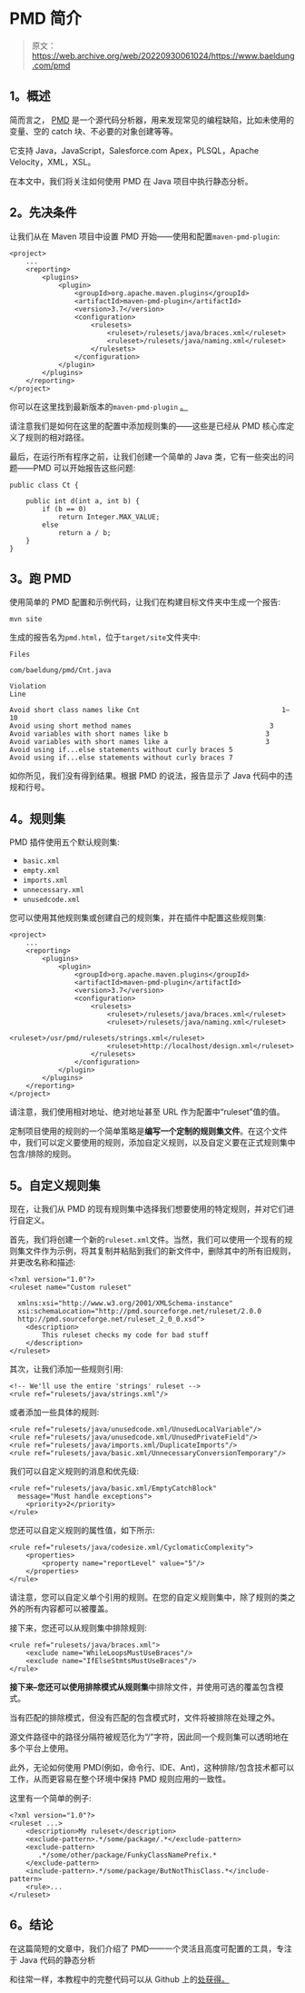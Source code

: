 # PMD 简介

> 原文：<https://web.archive.org/web/20220930061024/https://www.baeldung.com/pmd>

## **1。概述**

简而言之， [PMD](https://web.archive.org/web/20221206063442/https://pmd.github.io/) 是一个源代码分析器，用来发现常见的编程缺陷，比如未使用的变量、空的 catch 块、不必要的对象创建等等。

它支持 Java，JavaScript，Salesforce.com Apex，PLSQL，Apache Velocity，XML，XSL。

在本文中，我们将关注如何使用 PMD 在 Java 项目中执行静态分析。

## **2。先决条件**

让我们从在 Maven 项目中设置 PMD 开始——使用和配置`maven-pmd-plugin`:

```
<project>
    ...
    <reporting>
        <plugins>
            <plugin>
                <groupId>org.apache.maven.plugins</groupId>
                <artifactId>maven-pmd-plugin</artifactId>
                <version>3.7</version>
                <configuration>
                    <rulesets>
                        <ruleset>/rulesets/java/braces.xml</ruleset>
                        <ruleset>/rulesets/java/naming.xml</ruleset>
                    </rulesets>
                </configuration>
            </plugin>
        </plugins>
    </reporting>
</project> 
```

你可以在这里找到最新版本的`maven-pmd-plugin` [。](https://web.archive.org/web/20221206063442/https://search.maven.org/classic/#search%7Cgav%7C1%7Cg%3A%22org.apache.maven.plugins%22%20AND%20a%3A%22maven-pmd-plugin%22)

请注意我们是如何在这里的配置中添加规则集的——这些是已经从 PMD 核心库定义了规则的相对路径。

最后，在运行所有程序之前，让我们创建一个简单的 Java 类，它有一些突出的问题——PMD 可以开始报告这些问题:

```
public class Ct {

    public int d(int a, int b) {
        if (b == 0)
            return Integer.MAX_VALUE;
        else
            return a / b;
    }
} 
```

## **3。跑 PMD**

使用简单的 PMD 配置和示例代码，让我们在构建目标文件夹中生成一个报告:

```
mvn site
```

生成的报告名为`pmd.html`，位于`target/site`文件夹中:

```
Files

com/baeldung/pmd/Cnt.java

Violation                                                                             Line

Avoid short class names like Cnt                                   1–10 
Avoid using short method names                                  3 
Avoid variables with short names like b                        3 
Avoid variables with short names like a                        3 
Avoid using if...else statements without curly braces 5 
Avoid using if...else statements without curly braces 7 
```

如你所见，我们没有得到结果。根据 PMD 的说法，报告显示了 Java 代码中的违规和行号。

## **4。规则集**

PMD 插件使用五个默认规则集:

*   `basic.xml`
*   `empty.xml`
*   `imports.xml`
*   `unnecessary.xml`
*   `unusedcode.xml`

您可以使用其他规则集或创建自己的规则集，并在插件中配置这些规则集:

```
<project>
    ...
    <reporting>
        <plugins>
            <plugin>
                <groupId>org.apache.maven.plugins</groupId>
                <artifactId>maven-pmd-plugin</artifactId>
                <version>3.7</version>
                <configuration>
                    <rulesets>
                        <ruleset>/rulesets/java/braces.xml</ruleset>
                        <ruleset>/rulesets/java/naming.xml</ruleset>
                        <ruleset>/usr/pmd/rulesets/strings.xml</ruleset>
                        <ruleset>http://localhost/design.xml</ruleset>
                    </rulesets>
                </configuration>
            </plugin>
        </plugins>
    </reporting>
</project> 
```

请注意，我们使用相对地址、绝对地址甚至 URL 作为配置中“ruleset”值的值。

定制项目使用的规则的一个简单策略是**编写一个定制的规则集文件**。在这个文件中，我们可以定义要使用的规则，添加自定义规则，以及自定义要在正式规则集中包含/排除的规则。

## **5。自定义规则集**

现在，让我们从 PMD 的现有规则集中选择我们想要使用的特定规则，并对它们进行自定义。

首先，我们将创建一个新的`ruleset.xml`文件。当然，我们可以使用一个现有的规则集文件作为示例，将其复制并粘贴到我们的新文件中，删除其中的所有旧规则，并更改名称和描述:

```
<?xml version="1.0"?>
<ruleset name="Custom ruleset"

  xmlns:xsi="http://www.w3.org/2001/XMLSchema-instance"
  xsi:schemaLocation="http://pmd.sourceforge.net/ruleset/2.0.0
  http://pmd.sourceforge.net/ruleset_2_0_0.xsd">
    <description>
        This ruleset checks my code for bad stuff
    </description>
</ruleset>
```

其次，让我们添加一些规则引用:

```
<!-- We'll use the entire 'strings' ruleset -->
<rule ref="rulesets/java/strings.xml"/> 
```

或者添加一些具体的规则:

```
<rule ref="rulesets/java/unusedcode.xml/UnusedLocalVariable"/>
<rule ref="rulesets/java/unusedcode.xml/UnusedPrivateField"/>
<rule ref="rulesets/java/imports.xml/DuplicateImports"/>
<rule ref="rulesets/java/basic.xml/UnnecessaryConversionTemporary"/> 
```

我们可以自定义规则的消息和优先级:

```
<rule ref="rulesets/java/basic.xml/EmptyCatchBlock"
  message="Must handle exceptions">
    <priority>2</priority>
</rule> 
```

您还可以自定义规则的属性值，如下所示:

```
<rule ref="rulesets/java/codesize.xml/CyclomaticComplexity">
    <properties>
        <property name="reportLevel" value="5"/>
    </properties>
</rule>
```

请注意，您可以自定义单个引用的规则。在您的自定义规则集中，除了规则的类之外的所有内容都可以被覆盖。

接下来，您还可以从规则集中排除规则:

```
<rule ref="rulesets/java/braces.xml">
    <exclude name="WhileLoopsMustUseBraces"/>
    <exclude name="IfElseStmtsMustUseBraces"/>
</rule> 
```

**接下来–您还可以使用排除模式从规则集**中排除文件，并使用可选的覆盖包含模式。

当有匹配的排除模式，但没有匹配的包含模式时，文件将被排除在处理之外。

源文件路径中的路径分隔符被规范化为“/”字符，因此同一个规则集可以透明地在多个平台上使用。

此外，无论如何使用 PMD(例如，命令行、IDE、Ant)，这种排除/包含技术都可以工作，从而更容易在整个环境中保持 PMD 规则应用的一致性。

这里有一个简单的例子:

```
<?xml version="1.0"?>
<ruleset ...>
    <description>My ruleset</description>
    <exclude-pattern>.*/some/package/.*</exclude-pattern>
    <exclude-pattern>
       .*/some/other/package/FunkyClassNamePrefix.*
    </exclude-pattern>
    <include-pattern>.*/some/package/ButNotThisClass.*</include-pattern>
    <rule>...
</ruleset>
```

## **6。结论**

在这篇简短的文章中，我们介绍了 PMD——一个灵活且高度可配置的工具，专注于 Java 代码的静态分析

和往常一样，本教程中的完整代码可以从 Github 上的[处获得。](https://web.archive.org/web/20221206063442/https://github.com/eugenp/tutorials/tree/master/static-analysis)